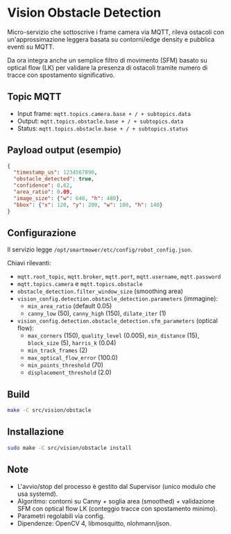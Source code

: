 # Vision Obstacle Detection

Micro-servizio che sottoscrive i frame camera via MQTT, rileva ostacoli con un'approssimazione leggera basata su contorni/edge density e pubblica eventi su MQTT.

Da ora integra anche un semplice filtro di movimento (SFM) basato su optical flow (LK) per validare la presenza di ostacoli tramite numero di tracce con spostamento significativo.

## Topic MQTT
- Input frame: `mqtt.topics.camera.base + / + subtopics.data`
- Output: `mqtt.topics.obstacle.base + / + subtopics.data`
- Status: `mqtt.topics.obstacle.base + / + subtopics.status`

## Payload output (esempio)
```json
{
  "timestamp_us": 1234567890,
  "obstacle_detected": true,
  "confidence": 0.62,
  "area_ratio": 0.09,
  "image_size": {"w": 640, "h": 480},
  "bbox": {"x": 120, "y": 200, "w": 180, "h": 140}
}
```

## Configurazione
Il servizio legge `/opt/smartmower/etc/config/robot_config.json`.

Chiavi rilevanti:
- `mqtt.root_topic`, `mqtt.broker`, `mqtt.port`, `mqtt.username`, `mqtt.password`
- `mqtt.topics.camera` e `mqtt.topics.obstacle`
- `obstacle_detection.filter_window_size` (smoothing area)
- `vision_config.detection.obstacle_detection.parameters` (immagine):
  - `min_area_ratio` (default 0.05)
  - `canny_low` (50), `canny_high` (150), `dilate_iter` (1)
- `vision_config.detection.obstacle_detection.sfm_parameters` (optical flow):
  - `max_corners` (150), `quality_level` (0.005), `min_distance` (15), `block_size` (5), `harris_k` (0.04)
  - `min_track_frames` (2)
  - `max_optical_flow_error` (100.0)
  - `min_points_threshold` (70)
  - `displacement_threshold` (2.0)

## Build
```bash
make -C src/vision/obstacle
```

## Installazione
```bash
sudo make -C src/vision/obstacle install
```

## Note
- L'avvio/stop del processo è gestito dal Supervisor (unico modulo che usa systemd).
- Algoritmo: contorni su Canny + soglia area (smoothed) + validazione SFM con optical flow LK (conteggio tracce con spostamento minimo).
- Parametri regolabili via config.
- Dipendenze: OpenCV 4, libmosquitto, nlohmann/json.
